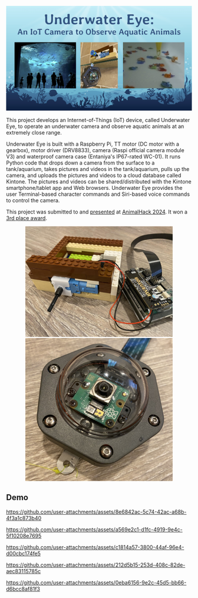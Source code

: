 <p align="center">
  <img src="images/logo.jpg" width="700">
</p>

This project develops an Internet-of-Things (IoT) device, called Underwater Eye, to operate an underwater camera and observe aquatic animals at an extremely close range. 

Underwater Eye is built with a Raspberry Pi, TT motor (DC motor with a gearbox), motor driver (DRV8833), camera (Raspi official camera module V3) and waterproof camera case (Entaniya's IP67-rated WC-01). It runs Python code that drops down a camera from the surface to a tank/aquarium, takes pictures and videos in the tank/aquarium, pulls up the camera, and uploads the pictures and videos to a cloud database called Kintone. The pictures and videos can be shared/distributed with the Kintone smartphone/tablet app and Web browsers. Underwater Eye provides the user Terminal-based character commands and Siri-based voice commands to control the camera. 

This project was submitted to and [presented](https://docs.google.com/presentation/d/1KNhN7ShHcGSk7iFHiuPwgqconxKm5Qjb4S5TJCN5uVg/edit?usp=sharing) at [AnimalHack 2024](https://animalhack.org/ah24/). It won a [3rd place award](https://animalhack2024.devpost.com/project-gallery). 

<p align="center">
  <img src="images/hw-assembly.jpg" width="400"><br>
  <img src="images/camera.jpg" width="400">
</p>



## Demo

https://github.com/user-attachments/assets/8e6842ac-5c74-42ac-a68b-4f3a1c873b40

https://github.com/user-attachments/assets/a569e2c1-d1fc-4919-9e4c-5f10208e7695

https://github.com/user-attachments/assets/c1814a57-3800-44af-96e4-d00cbc174fe5

https://github.com/user-attachments/assets/212d5b15-253d-408c-82de-aec83115785c

https://github.com/user-attachments/assets/0eba6156-9e2c-45d5-bb66-d6bcc8af81f3

